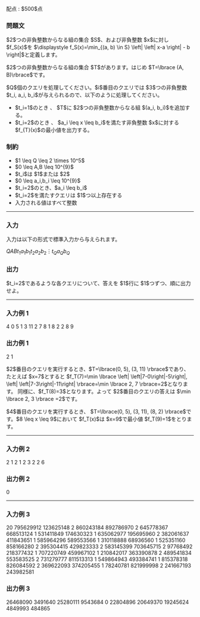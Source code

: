 
<div>

<span>

<span>

<p>
配点 : $500$点
</p>

<div>

<section>

### **問題文**

<p>
$2$つの非負整数からなる組の集合 $S$、および非負整数 $x$に対し $f_S(x)$を $\displaystyle f_S(x)=\min_{(a, b) \in S} \left| \left| x-a \right| - b \right|$と定義します。
</p>

<p>
$2$つの非負整数からなる組の集合 $T$があります。はじめ $T=\lbrace (A, B)\rbrace$です。
</p>

<p>
$Q$個のクエリを処理してください。$i$番目のクエリでは $3$つの非負整数 $t_i, a_i, b_i$が与えられるので、以下のように処理してください。
</p>

<ul>

<li>
$t_i=1$のとき 、 $T$に $2$つの非負整数からなる組 $(a_i, b_i)$を追加する。
</li>

<li>
$t_i=2$のとき 、 $a_i \leq x \leq b_i$を満たす非負整数 $x$に対する $f_{T}(x)$の最小値を出力する。
</li>

</ul>

</section>

</div>

<div>

<section>

### **制約**

<ul>

<li>
$1 \leq Q \leq 2 \times 10^5$
</li>

<li>
$0 \leq A,B \leq 10^{9}$
</li>

<li>
$t_i$は $1$または $2$
</li>

<li>
$0 \leq a_i,b_i \leq 10^{9}$
</li>

<li>
$t_i=2$のとき、$a_i \leq b_i$
</li>

<li>
$t_i=2$を満たすクエリは $1$つ以上存在する
</li>

<li>
入力される値はすべて整数
</li>

</ul>

</section>

</div>

---

<div>

<div>

<section>

### **入力**

<p>
入力は以下の形式で標準入力から与えられます。
</p>

<div>

$Q$$A$$B$$t_1$$a_1$$b_1$$t_2$$a_2$$b_2$$\vdots$$t_Q$$a_Q$$b_Q$
</div>

</section>

</div>

<div>

<section>

### **出力**

<p>
$t_i=2$であるような各クエリについて、答えを $1$行に $1$つずつ、順に出力せよ。
</p>

</section>

</div>

</div>

---

<div>

<section>

### **入力例 1**

<div>

4 0 5
1 3 11
2 7 8
1 8 2
2 8 9

</div>

</section>

</div>

<div>

<section>

### **出力例 1**

<div>

2
1

</div>

<p>
$2$番目のクエリを実行するとき、$T=\lbrace(0, 5), (3, 11) \rbrace$であり、たとえば $x=7$とすると $f_T(7)=\min \lbrace \left| \left|7-0\right|-5\right|, \left| \left|7-3\right|-11\right| \rbrace=\min \lbrace 2, 7 \rbrace=2$となります。 同様に、$f_T(8)=3$となります。よって $2$番目のクエリの答えは $\min \lbrace 2, 3 \rbrace =2$です。
</p>

<p>
$4$番目のクエリを実行するとき、 $T=\lbrace(0, 5), (3, 11), (8, 2) \rbrace$です。$8 \leq x \leq 9$において $f_T(x)$は $x=9$で最小値 $f_T(9)=1$をとります。
</p>

</section>

</div>

---

<div>

<section>

### **入力例 2**

<div>

2 1 2
1 2 3
2 2 6

</div>

</section>

</div>

<div>

<section>

### **出力例 2**

<div>

0

</div>

</section>

</div>

---

<div>

<section>

### **入力例 3**

<div>

20 795629912 123625148
2 860243184 892786970
2 645778367 668513124
1 531411849 174630323
1 635062977 195695960
2 382061637 411843651
1 585964296 589553566
1 310118888 68936560
1 525351160 858166280
2 395304415 429823333
2 583145399 703645715
2 97768492 218377432
1 707220749 459967102
1 210842017 363390878
2 489541834 553583525
2 731279777 811513313
1 549864943 493384741
1 815378318 826084592
2 369622093 374205455
1 78240781 821999998
2 241667193 243982581

</div>

</section>

</div>

<div>

<section>

### **出力例 3**

<div>

26468090
3491640
25280111
9543684
0
22804896
20649370
19245624
4849993
484865

</div>

</section>

</div>

</span>

</span>

</div>
